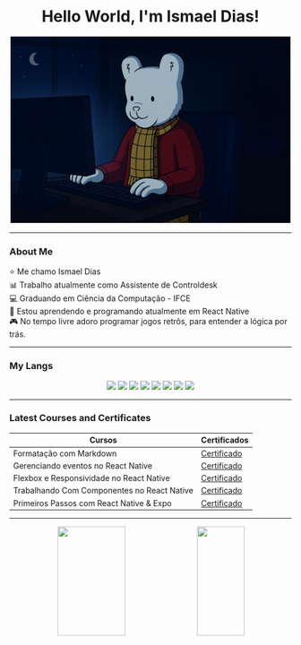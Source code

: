 <h1 align='center'>Hello World, I'm Ismael Dias!</h1>

<p align='center'>
<img src = "./rupert-programmer.png" width='500px'>
</p>

---------------------------------------------------------------------------------------
### About Me

⭐ Me chamo Ismael Dias <br>
📊  Trabalho atualmente como Assistente de Controldesk <br>
💻 Graduando em Ciência da Computação - IFCE <br>
📱 Estou aprendendo e programando atualmente em React Native <br>
🎮 No tempo livre adoro programar jogos retrôs, para entender a lógica por trás.

---------------------------------------------------------------------------------------

### My Langs

<p align='center'>
<img src="https://cdn.jsdelivr.net/gh/devicons/devicon@latest/icons/html5/html5-original.svg" width="100px">
<img src="https://cdn.jsdelivr.net/gh/devicons/devicon@latest/icons/css3/css3-original.svg" width="100px">
<img src="https://cdn.jsdelivr.net/gh/devicons/devicon@latest/icons/javascript/javascript-original.svg" width="100px">
<img src="https://cdn.jsdelivr.net/gh/devicons/devicon@latest/icons/typescript/typescript-original.svg" width="100px">
<img src="https://cdn.jsdelivr.net/gh/devicons/devicon@latest/icons/react/react-original.svg" width="100px">
<img src="https://cdn.jsdelivr.net/gh/devicons/devicon@latest/icons/java/java-original.svg" width="100px">
<img src="https://cdn.jsdelivr.net/gh/devicons/devicon@latest/icons/python/python-original.svg" width="100px">
<img src="https://cdn.jsdelivr.net/gh/devicons/devicon@latest/icons/microsoftsqlserver/microsoftsqlserver-original.svg" width="100px">
</p>

---------------------------------------------------------------------------------------
### Latest Courses and Certificates


| Cursos | Certificados |
|--------|--------------|
|Formatação com Markdown|[Certificado](https://www.dio.me/certificate/GKTKL5DN/share)|
|Gerenciando eventos no React Native|[Certificado](https://www.dio.me/certificate/IRGAKRQ7/share)|
|Flexbox e Responsividade no React Native|[Certificado](https://www.dio.me/certificate/5PMHDZXT/share)|
|Trabalhando Com Componentes no React Native|[Certificado](https://www.dio.me/certificate/1FTICCJH/share)|
|Primeiros Passos com React Native & Expo|[Certificado](https://www.dio.me/certificate/WZEGCMN9/share)|

---------------------------------------------------------------------------------------

<div align="center">  
  
  <img width="49%" height="195px" src="https://github-readme-stats.vercel.app/api?username=ismaelldiias&show_icons=true&count_private=true&title_color=80F7D4&icon_color=9d00ff&text_color=c9d1d9&bg_color=0d1117&border_color=fff0" /> 
  
  <img width="41%" height="195px" src="https://github-readme-stats.vercel.app/api/top-langs/?username=ismaelldiias&layout=compact&title_color=80F7D4&text_color=fff&bg_color=0d1117&border_color=fff0" />
  
</div>
<!--
**IsmaellDiias/ismaelldiias** is a ✨ _special_ ✨ repository because its `README.md` (this file) appears on your GitHub profile.

Here are some ideas to get you started:

- 🔭 I’m currently working on ...
- 🌱 I’m currently learning ...
- 👯 I’m looking to collaborate on ...
- 🤔 I’m looking for help with ...
- 💬 Ask me about ...
- 📫 How to reach me: ...
- 😄 Pronouns: ...
- ⚡ Fun fact: ...
-->
